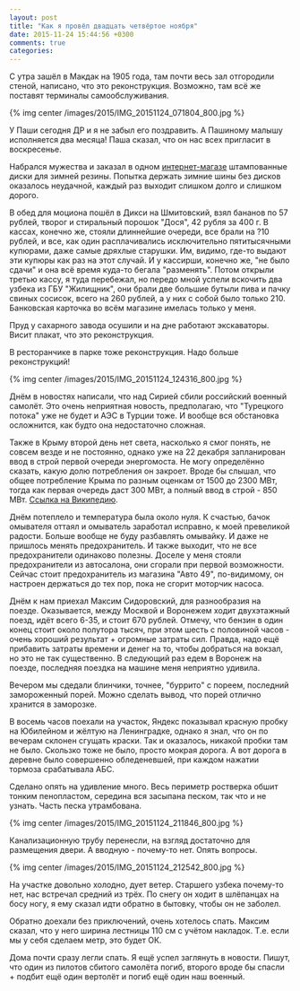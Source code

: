 ```yaml
---
layout: post
title: "Как я провёл двадцать четвёртое ноября"
date: 2015-11-24 15:44:56 +0300
comments: true
categories: 
---
```

С утра зашёл в Макдак на 1905 года, там почти весь зал отгородили стеной, написано, что это реконструкция. Возможно, там всё же поставят терминалы самообслуживания.

{% img center /images/2015/IMG_20151124_071804_800.jpg %}

У Паши сегодня ДР и я не забыл его поздравить. А Пашиному малышу исполняется два месяца! Паша сказал, что он нас всех пригласит в воскресенье.

Набрался мужества и заказал в одном [интернет-магазе](www.prokoloff.net) штампованные диски для зимней резины. Попытка держать зимние шины без дисков оказалось неудачной, каждый раз выходит слишком долго и слишком дорого.

В обед для моциона пошёл в Дикси на Шмитовский, взял бананов по 57 рублей, творог и стиральный порошок "Дося", 42 рубля за 400 г. В кассах, конечно же, стояли длиннейшие очереди, все брали на ?10 рублей, и все, как один расплачивались исключительно пятитысячными купюрами, даже самые дряхлые старушки. Им, видимо, где-то выдают эти купюры как раз на этот случай. И у кассирши, конечно же, "не было сдачи" и она всё время куда-то бегала "разменять". Потом открыли третью кассу, я туда перебежал, но передо мной успели вскочить два узбека из ГБУ "Жилищник", они брали две большие бутыли пива и пачку свиных сосисок, всего на 260 рублей, а у них с собой было только 210. Банковская карточка во всём магазине имелась только у меня.

Пруд у сахарного завода осушили и на дне работают экскаваторы. Висит плакат, что это реконструкция.

В ресторанчике в парке тоже реконструкция. Надо больше реконструкций!

{% img center /images/2015/IMG_20151124_124316_800.jpg %}

Днём в новостях написали, что над Сирией сбили российский военный самолёт. Это очень неприятная новость, предполагаю, что "Турецкого потока" уже не будет и АЭС в Турции тоже. И вообще вся обстановка осложнится, как будто она недостаточно сложная.

Также в Крыму второй день нет света, насколько я смог понять, не совсем везде и не постоянно, однако уже на 22 декабря запланирован ввод в строй первой очереди энергомоста. Не могу определённо сказать, какую долю потребления он закроет. Вроде бы слышал, что общее потребление Крыма по разным оценкам от 1500 до 2300 МВт, тогда как первая очередь даст 300 МВт, а полный ввод в строй - 850 МВт. [Ссылка на Википедию](https://ru.wikipedia.org/wiki/%D0%AD%D0%BD%D0%B5%D1%80%D0%B3%D0%BE%D0%BC%D0%BE%D1%81%D1%82_%D0%B2_%D0%9A%D1%80%D1%8B%D0%BC).

Днём потеплело и температура была около нуля. К счастью, бачок омывателя оттаял и омыватель заработал исправно, к моей превеликой радости. Больше вообще не буду разбавлять омывайку. И даже не пришлось менять предохранитель. И также выходит, что не все предохранители одинаково полезны. Доселе у меня стояли предохранители из автосалона, они сгорали при первой возможности. Сейчас стоит предохранитель из магазина "Авто 49", по-видимому, он настроен держаться до тех пор, пока не сгорит моторчик насоса.

Днём к нам приехал Максим Сидоровский, для разнообразия на поезде. Оказывается, между Москвой и Воронежем ходит двухэтажный поезд, идёт всего 6-35, и стоит 670 рублей. Отмечу, что бензин в один конец стоит около полутора тысяч, при этом шесть с половиной часов - очень хороший результат + огромные затраты сил. Правда, надо ещё прибавить затраты времени и денег на то, чтобы добраться на вокзал, но это не так существенно. В следующий раз едем в Воронеж на поезде, последняя поездка на машине меня неприятно удивила.

Вечером мы сдедали блинчики, точнее, "буррито" с пореем, последний замороженный порей. Можно сделать вывод, что порей отлично хранится в заморозке.

В восемь часов поехали на участок, Яндекс показывал красную пробку на Юбилейном и жёлтую на Ленинградке, однако я знал, что он по вечерам склонен сгущать краски. Так и оказалось, никакой пробки там не было. Скользко тоже не было, просто мокрая дорога. А вот дорога в деревне было совершенно обледеневшей, при каждом нажатии тормоза срабатывала АБС.

Сделано опять на удивление много. Весь периметр ростверка обшит тонким пенопластом, середина вся засыпана песком, так что и не узнать. Часть песка утрамбована.

{% img center /images/2015/IMG_20151124_211846_800.jpg %}

Канализационную трубу перенесли, на взгляд достаточно для размещения двери. А вводную - почему-то нет. Опять вопросы.

{% img center /images/2015/IMG_20151124_212542_800.jpg %}

На участке довольно холодно, дует ветер. Старшего узбека почему-то нет, нас встречал средний из трёх. По снегу он ходит в шлёпанцах на босу ногу, я ему сказал идти обратно в бытовку, чтобы он не заболел.

Обратно доехали без приключений, очень хотелось спать. Максим сказал, что у него ширина лестницы 110 см с учётом накладок. Т.е. если мы у себя сделаем метр, это будет ОК.

Дома почти сразу легли спать. Я ещё успел заглянуть в новости. Пишут, что один из пилотов сбитого самолёта погиб, второго вроде бы спасли + подбит ещё один вертолёт и погиб ещё один наш военный.

